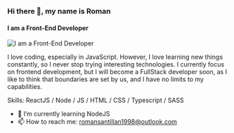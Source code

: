 ### Hi there 👋, my name is Roman 
#### I am a Front-End Developer
![I am a Front-End Developer](https://arturssmirnovs.github.io/github-profile-readme-generator/images/banner.png)

I love coding, especially in JavaScript. However, I love learning new things constantly, so I never stop trying interesting technologies. I currently focus on frontend development, but I will become a FullStack developer soon, as I like to think that boundaries are set by us, and I have no limits to my capabilities.

Skills: ReactJS / Node / JS / HTML / CSS / Typescript / SASS 

- 🌱 I’m currently learning NodeJS 
- 📫 How to reach me: romansantillan1998@outlook.com 



